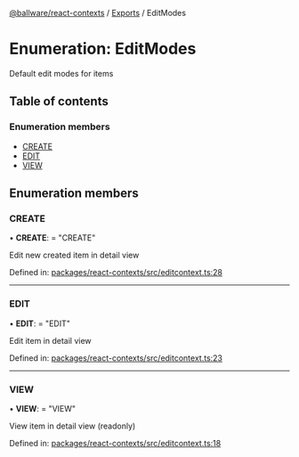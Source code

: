 [@ballware/react-contexts](../README.md) / [Exports](../modules.md) / EditModes

# Enumeration: EditModes

Default edit modes for items

## Table of contents

### Enumeration members

- [CREATE](editmodes.md#create)
- [EDIT](editmodes.md#edit)
- [VIEW](editmodes.md#view)

## Enumeration members

### CREATE

• **CREATE**: = "CREATE"

Edit new created item in detail view

Defined in: [packages/react-contexts/src/editcontext.ts:28](https://github.com/ballware/ballware-client/blob/88ab695/packages/react-contexts/src/editcontext.ts#L28)

___

### EDIT

• **EDIT**: = "EDIT"

Edit item in detail view

Defined in: [packages/react-contexts/src/editcontext.ts:23](https://github.com/ballware/ballware-client/blob/88ab695/packages/react-contexts/src/editcontext.ts#L23)

___

### VIEW

• **VIEW**: = "VIEW"

View item in detail view (readonly)

Defined in: [packages/react-contexts/src/editcontext.ts:18](https://github.com/ballware/ballware-client/blob/88ab695/packages/react-contexts/src/editcontext.ts#L18)
